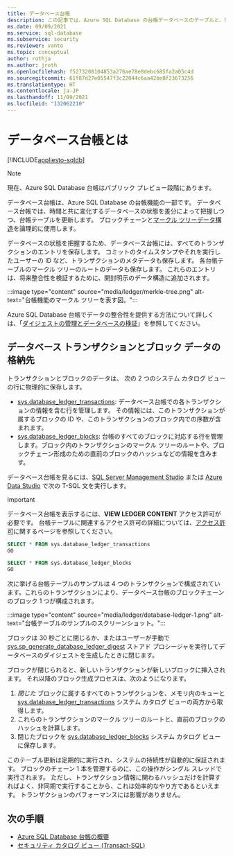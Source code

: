 ```yaml
---
title: データベース台帳
description: この記事では、Azure SQL Database の台帳データベースのテーブルと、関連するビューについての情報を提供します。
ms.date: 09/09/2021
ms.service: sql-database
ms.subservice: security
ms.reviewer: vanto
ms.topic: conceptual
author: rothja
ms.author: jroth
ms.openlocfilehash: f5273208104853a276ae78e8debc685fa2a05c4d
ms.sourcegitcommit: 61f87d27e05547f3c22044c6aa42be8f23673256
ms.translationtype: HT
ms.contentlocale: ja-JP
ms.lasthandoff: 11/09/2021
ms.locfileid: "132062210"
---
```

# <a name="what-is-the-database-ledger"></a>データベース台帳とは

[!INCLUDE[appliesto-sqldb](../includes/appliesto-sqldb.md)]

> [!NOTE]
> 現在、Azure SQL Database 台帳はパブリック プレビュー段階にあります。

データベース台帳は、Azure SQL Database の台帳機能の一部です。 データベース台帳では、時間と共に変化するデータベースの状態を差分によって把握しつつ、台帳テーブルを更新します。 ブロックチェーンと[マークル ツリーデータ構造](/archive/msdn-magazine/2018/march/blockchain-blockchain-fundamentals)を論理的に使用します。 

データベースの状態を把握するため、データベース台帳には、すべてのトランザクションのエントリを保存します。 コミットのタイムスタンプやそれを実行したユーザーの ID など、トランザクションのメタデータも保存します。 各台帳テーブルのマークル ツリーのルートのデータも保存します。 これらのエントリは、将来整合性を検証するために、開封明示のデータ構造に追加されます。

:::image type="content" source="media/ledger/merkle-tree.png" alt-text="台帳機能のマークル ツリーを表す図。":::

Azure SQL Database 台帳でデータの整合性を提供する方法について詳しくは、「[ダイジェストの管理とデータベースの検証](ledger-digest-management-and-database-verification.md)」を参照してください。

## <a name="where-are-database-transaction-and-block-data-stored"></a>データベース トランザクションとブロック データの格納先

トランザクションとブロックのデータは、 次の 2 つのシステム カタログ ビューの行に物理的に保存します。

- [sys.database_ledger_transactions](/sql/relational-databases/system-catalog-views/sys-database-ledger-transactions-transact-sql): データベース台帳での各トランザクションの情報を含む行を管理します。 その情報には、このトランザクションが属するブロックの ID や、このトランザクションのブロック内での序数が含まれます。 
- [sys.database_ledger_blocks](/sql/relational-databases/system-catalog-views/sys-database-ledger-blocks-transact-sql): 台帳のすべてのブロックに対応する行を管理します。ブロック内のトランザクションのマークル ツリーのルートや、ブロックチェーン形成のための直前のブロックのハッシュなどの情報を含みます。

データベース台帳を見るには、[SQL Server Management Studio](/sql/ssms/download-sql-server-management-studio-ssms) または [Azure Data Studio](/sql/azure-data-studio/download-azure-data-studio) で次の T-SQL 文を実行します。

> [!IMPORTANT]
> データベース台帳を表示するには、**VIEW LEDGER CONTENT** アクセス許可が必要です。 台帳テーブルに関連するアクセス許可の詳細については、[アクセス許可](/sql/relational-databases/security/permissions-database-engine#asdbpermissions)に関するページを参照してください。 

```sql
SELECT * FROM sys.database_ledger_transactions
GO

SELECT * FROM sys.database_ledger_blocks
GO
```

次に挙げる台帳テーブルのサンプルは 4 つのトランザクションで構成されています。これらのトランザクションにより、データベース台帳のブロックチェーンのブロック 1 つが構成されます。

:::image type="content" source="media/ledger/database-ledger-1.png" alt-text="台帳テーブルのサンプルのスクリーンショット。":::

ブロックは 30 秒ごとに閉じるか、またはユーザーが手動で [sys.sp_generate_database_ledger_digest](/sql/relational-databases/system-stored-procedures/sys-sp-generate-database-ledger-digest-transact-sql) ストアド プロシージャを実行してデータベースのダイジェストを生成したときに閉じます。 

ブロックが閉じられると、新しいトランザクションが新しいブロックに挿入されます。 それ以降のブロック生成プロセスは、次のようになります。

1. *閉じた* ブロックに属するすべてのトランザクションを、メモリ内のキューと [sys.database_ledger_transactions](/sql/relational-databases/system-catalog-views/sys-database-ledger-transactions-transact-sql) システム カタログ ビューの両方から取得します。
1. これらのトランザクションのマークル ツリーのルートと、直前のブロックのハッシュを計算します。
1. 閉じたブロックを [sys.database_ledger_blocks](/sql/relational-databases/system-catalog-views/sys-database-ledger-blocks-transact-sql) システム カタログ ビューに保存します。 

このテーブル更新は定期的に実行され、システムの持続性が自動的に保証されます。 ブロックのチェーン 1 本を管理するのに、この操作がシングル スレッドで実行されます。 ただし、トランザクション情報に関わるハッシュだけを計算すればよく、非同期で実行することから、これは効率的なやり方であるといえます。 トランザクションのパフォーマンスには影響がありません。   

## <a name="next-steps"></a>次の手順

- [Azure SQL Database 台帳の概要](ledger-overview.md) 
- [セキュリティ カタログ ビュー (Transact-SQL)](/sql/relational-databases/system-catalog-views/security-catalog-views-transact-sql)
